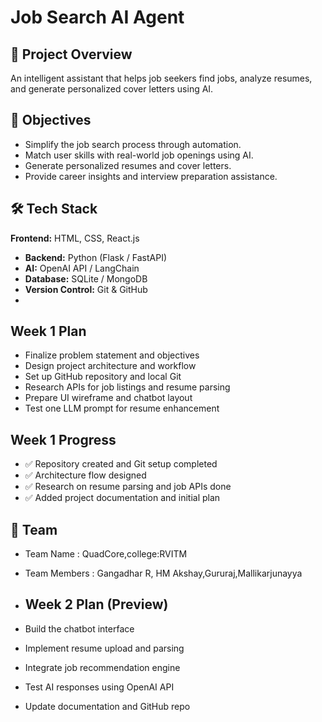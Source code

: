 # Job Search AI Agent

## 🎯 Project Overview
An intelligent assistant that helps job seekers find jobs, analyze resumes, and generate personalized cover letters using AI.

## 🧠 Objectives
- Simplify the job search process through automation.  
- Match user skills with real-world job openings using AI.  
- Generate personalized resumes and cover letters.  
- Provide career insights and interview preparation assistance.


## 🛠 Tech Stack
**Frontend:** HTML, CSS, React.js  
- **Backend:** Python (Flask / FastAPI)  
- **AI:** OpenAI API / LangChain  
- **Database:** SQLite / MongoDB  
- **Version Control:** Git & GitHub
- 
## Week 1 Plan
- Finalize problem statement and objectives  
- Design project architecture and workflow  
- Set up GitHub repository and local Git  
- Research APIs for job listings and resume parsing  
- Prepare UI wireframe and chatbot layout  
- Test one LLM prompt for resume enhancement  

## Week 1 Progress
- ✅ Repository created and Git setup completed  
- ✅ Architecture flow designed  
- ✅ Research on resume parsing and job APIs done  
- ✅ Added project documentation and initial plan


## 👥 Team
- Team Name : QuadCore,college:RVITM
- Team Members : Gangadhar R, HM Akshay,Gururaj,Mallikarjunayya

- ## Week 2 Plan (Preview)
- Build the chatbot interface  
- Implement resume upload and parsing  
- Integrate job recommendation engine  
- Test AI responses using OpenAI API  
- Update documentation and GitHub repo

